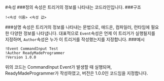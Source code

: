 #속성
###정의
속성은 트리거의 정보를 나타내는 코드라인입니다.
###구조
```
!<속성 이름> <속성 값>
```
###설명
속성은 트리거의 정보를 나타내는 문법으로, 애드온, 컴파일러, 런타임에 필요한
다양한 정보를 나타냅니다.
대표적으로 `Event`속성은 언제 이 트리거가 실행될지를 지정하며, `Author`속성은 
누가 이 트리거를 작성했는지를 지정합니다.
###예시
```
!Event CommandInput Test
!Author ReadyMadeProgrammer
!Version 1.0.0
```
위의 코드는 CommandInput Event가 발생할 때 실행되며, ReadyMadeProgrammer가
작성하였고, 버전은 1.0.0인 코드임을 지정합니다.